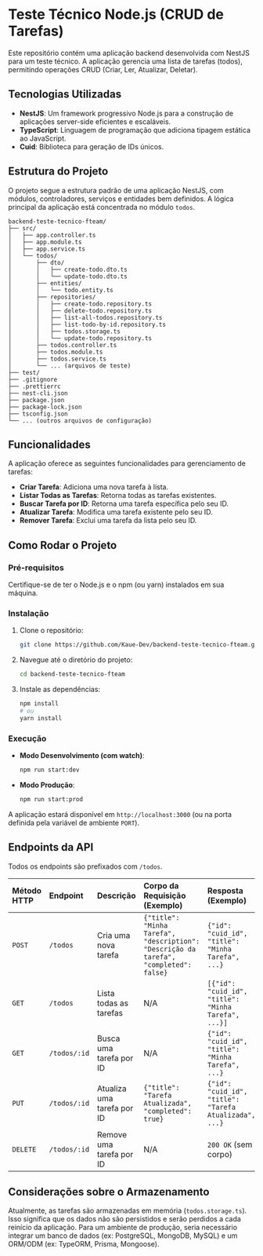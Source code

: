 # Teste Técnico Node.js (CRUD de Tarefas)

Este repositório contém uma aplicação backend desenvolvida com NestJS para um teste técnico. A aplicação gerencia uma lista de tarefas (todos), permitindo operações CRUD (Criar, Ler, Atualizar, Deletar).

## Tecnologias Utilizadas

*   **NestJS**: Um framework progressivo Node.js para a construção de aplicações server-side eficientes e escaláveis.
*   **TypeScript**: Linguagem de programação que adiciona tipagem estática ao JavaScript.
*   **Cuid**: Biblioteca para geração de IDs únicos.

## Estrutura do Projeto

O projeto segue a estrutura padrão de uma aplicação NestJS, com módulos, controladores, serviços e entidades bem definidos. A lógica principal da aplicação está concentrada no módulo `todos`.

```
backend-teste-tecnico-fteam/
├── src/
│   ├── app.controller.ts
│   ├── app.module.ts
│   ├── app.service.ts
│   └── todos/
│       ├── dto/
│       │   ├── create-todo.dto.ts
│       │   └── update-todo.dto.ts
│       ├── entities/
│       │   └── todo.entity.ts
│       ├── repositories/
│       │   ├── create-todo.repository.ts
│       │   ├── delete-todo.repository.ts
│       │   ├── list-all-todos.repository.ts
│       │   ├── list-todo-by-id.repository.ts
│       │   ├── todos.storage.ts
│       │   └── update-todo.repository.ts
│       ├── todos.controller.ts
│       ├── todos.module.ts
│       ├── todos.service.ts
│       └── ... (arquivos de teste)
├── test/
├── .gitignore
├── .prettierrc
├── nest-cli.json
├── package.json
├── package-lock.json
├── tsconfig.json
└── ... (outros arquivos de configuração)
```

## Funcionalidades

A aplicação oferece as seguintes funcionalidades para gerenciamento de tarefas:

*   **Criar Tarefa**: Adiciona uma nova tarefa à lista.
*   **Listar Todas as Tarefas**: Retorna todas as tarefas existentes.
*   **Buscar Tarefa por ID**: Retorna uma tarefa específica pelo seu ID.
*   **Atualizar Tarefa**: Modifica uma tarefa existente pelo seu ID.
*   **Remover Tarefa**: Exclui uma tarefa da lista pelo seu ID.

## Como Rodar o Projeto

### Pré-requisitos

Certifique-se de ter o Node.js e o npm (ou yarn) instalados em sua máquina.

### Instalação

1.  Clone o repositório:

    ```bash
    git clone https://github.com/Kaue-Dev/backend-teste-tecnico-fteam.git
    ```

2.  Navegue até o diretório do projeto:

    ```bash
    cd backend-teste-tecnico-fteam
    ```

3.  Instale as dependências:

    ```bash
    npm install
    # ou 
    yarn install
    ```

### Execução

*   **Modo Desenvolvimento (com watch)**:

    ```bash
    npm run start:dev
    ```

*   **Modo Produção**:

    ```bash
    npm run start:prod
    ```

A aplicação estará disponível em `http://localhost:3000` (ou na porta definida pela variável de ambiente `PORT`).

## Endpoints da API

Todos os endpoints são prefixados com `/todos`.

| Método HTTP | Endpoint      | Descrição                       | Corpo da Requisição (Exemplo)                                  | Resposta (Exemplo)                                       |
| :---------- | :------------ | :------------------------------ | :------------------------------------------------------------- | :------------------------------------------------------- |
| `POST`      | `/todos`      | Cria uma nova tarefa            | `{"title": "Minha Tarefa", "description": "Descrição da tarefa", "completed": false}` | `{"id": "cuid_id", "title": "Minha Tarefa", ...}` |
| `GET`       | `/todos`      | Lista todas as tarefas          | N/A                                                            | `[{"id": "cuid_id", "title": "Minha Tarefa", ...}]` |
| `GET`       | `/todos/:id`  | Busca uma tarefa por ID         | N/A                                                            | `{"id": "cuid_id", "title": "Minha Tarefa", ...}` |
| `PUT`       | `/todos/:id`  | Atualiza uma tarefa por ID      | `{"title": "Tarefa Atualizada", "completed": true}`        | `{"id": "cuid_id", "title": "Tarefa Atualizada", ...}` |
| `DELETE`    | `/todos/:id`  | Remove uma tarefa por ID        | N/A                                                            | `200 OK` (sem corpo)                                     |

## Considerações sobre o Armazenamento

Atualmente, as tarefas são armazenadas em memória (`todos.storage.ts`). Isso significa que os dados não são persistidos e serão perdidos a cada reinício da aplicação. Para um ambiente de produção, seria necessário integrar um banco de dados (ex: PostgreSQL, MongoDB, MySQL) e um ORM/ODM (ex: TypeORM, Prisma, Mongoose).
